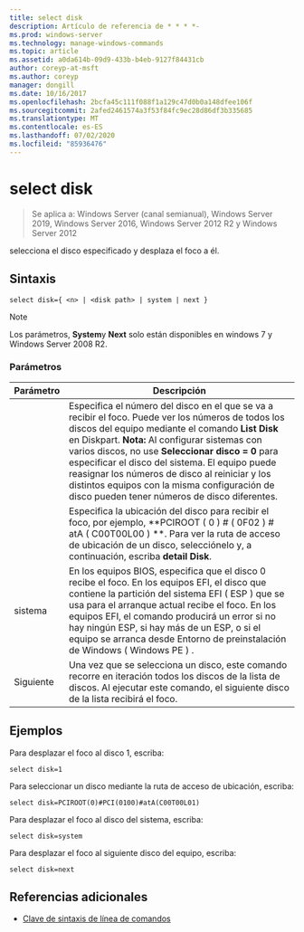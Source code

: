 ```yaml
---
title: select disk
description: Artículo de referencia de * * * *-
ms.prod: windows-server
ms.technology: manage-windows-commands
ms.topic: article
ms.assetid: a0da614b-09d9-433b-b4eb-9127f84431cb
author: coreyp-at-msft
ms.author: coreyp
manager: dongill
ms.date: 10/16/2017
ms.openlocfilehash: 2bcfa45c111f088f1a129c47d0b0a148dfee106f
ms.sourcegitcommit: 2afed2461574a3f53f84fc9ec28d86df3b335685
ms.translationtype: MT
ms.contentlocale: es-ES
ms.lasthandoff: 07/02/2020
ms.locfileid: "85936476"
---
```

# <a name="select-disk"></a>select disk

> Se aplica a: Windows Server (canal semianual), Windows Server 2019, Windows Server 2016, Windows Server 2012 R2 y Windows Server 2012

selecciona el disco especificado y desplaza el foco a él.



## <a name="syntax"></a>Sintaxis

```
select disk={ <n> | <disk path> | system | next }
```

> [!NOTE]
> Los **<disk path>** parámetros, **System**y **Next** solo están disponibles en windows 7 y Windows Server 2008 R2.

### <a name="parameters"></a>Parámetros

|  Parámetro  |                                                                                                                                                                                                            Descripción                                                                                                                                                                                                            |
|-------------|-----------------------------------------------------------------------------------------------------------------------------------------------------------------------------------------------------------------------------------------------------------------------------------------------------------------------------------------------------------------------------------------------------------------------------------|
|     <n>     | Especifica el número del disco en el que se va a recibir el foco. Puede ver los números de todos los discos del equipo mediante el comando **List Disk** en Diskpart. **Nota:** Al configurar sistemas con varios discos, no use **Seleccionar disco \= 0** para especificar el disco del sistema. El equipo puede reasignar los números de disco al reiniciar y los distintos equipos con la misma configuración de disco pueden tener números de disco diferentes. |
| <disk path> |                                                                                                                 Especifica la ubicación del disco para recibir el foco, por ejemplo, **PCIROOT \( 0 \) \# \( 0F02 \) \# atA \( C00T00L00 \) **. Para ver la ruta de acceso de ubicación de un disco, selecciónelo y, a continuación, escriba **detail Disk**.                                                                                                                  |
|   sistema    |                                 En los equipos BIOS, especifica que el disco 0 recibe el foco. En los equipos EFI, el disco que contiene la partición del sistema EFI \( ESP \) que se usa para el arranque actual recibe el foco. En los equipos EFI, el comando producirá un error si no hay ningún ESP, si hay más de un ESP, o si el equipo se arranca desde Entorno de preinstalación de Windows \( Windows PE \) .                                  |
|    Siguiente     |                                                                                                                                     Una vez que se selecciona un disco, este comando recorre en iteración todos los discos de la lista de discos. Al ejecutar este comando, el siguiente disco de la lista recibirá el foco.                                                                                                                                      |

## <a name="examples"></a>Ejemplos
Para desplazar el foco al disco 1, escriba:

```
select disk=1
```

Para seleccionar un disco mediante la ruta de acceso de ubicación, escriba:

```
select disk=PCIROOT(0)#PCI(0100)#atA(C00T00L01)
```

Para desplazar el foco al disco del sistema, escriba:

```
select disk=system
```

Para desplazar el foco al siguiente disco del equipo, escriba:

```
select disk=next
```

## <a name="additional-references"></a>Referencias adicionales
- [Clave de sintaxis de línea de comandos](command-line-syntax-key.md)




